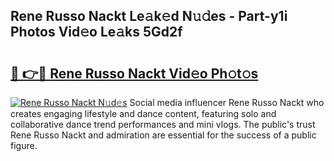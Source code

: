## Rene Russo Nackt Le𝚊k𝚎d N𝚞𝚍es - Part-y1i Photos Vid𝚎o Le𝚊ks 5Gd2f

# <h2><a href="http://fb07hr1.evod.top/?m=Rene+Russo+Nackt">🔗 👉🔴 Rene Russo Nackt Vid𝚎o Ph𝚘t𝚘s</a></h2>

[![Rene Russo Nackt N𝚞d𝚎s](https://i.imgur.com/8V9OHl7.gif)](http://fb07hr1.evod.top/?m=Rene+Russo+Nackt)
Social media influencer Rene Russo Nackt who creates engaging lifestyle and dance content, featuring solo and collaborative dance trend performances and mini vlogs. The public's trust Rene Russo Nackt and admiration are essential for the success of a public figure. 
